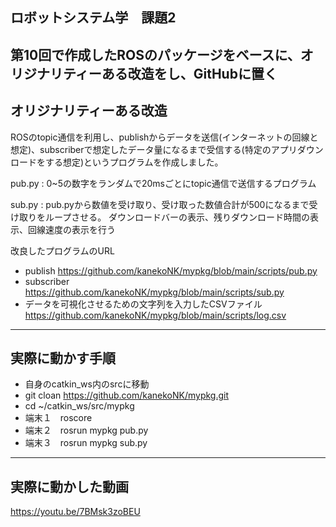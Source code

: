 ## ロボットシステム学　課題2

第10回で作成したROSのパッケージをベースに、オリジナリティーある改造をし、GitHubに置く
---

## オリジナリティーある改造
ROSのtopic通信を利用し、publishからデータを送信(インターネットの回線と想定)、subscriberで想定したデータ量になるまで受信する(特定のアプリダウンロードをする想定)というプログラムを作成しました。

pub.py :
0~5の数字をランダムで20msごとにtopic通信で送信するプログラム

sub.py :
pub.pyから数値を受け取り、受け取った数値合計が500になるまで受け取りをループさせる。
ダウンロードバーの表示、残りダウンロード時間の表示、回線速度の表示を行う

改良したプログラムのURL
 * publish
https://github.com/kanekoNK/mypkg/blob/main/scripts/pub.py
 * subscriber
https://github.com/kanekoNK/mypkg/blob/main/scripts/sub.py
 * データを可視化させるための文字列を入力したCSVファイル
https://github.com/kanekoNK/mypkg/blob/main/scripts/log.csv
---

## 実際に動かす手順
 * 自身のcatkin_ws内のsrcに移動
 * git cloan https://github.com/kanekoNK/mypkg.git
 * cd  ~/catkin_ws/src/mypkg
 * 端末１　roscore　
 * 端末２　rosrun mypkg pub.py
 * 端末３　rosrun mypkg sub.py
 
---
## 実際に動かした動画
https://youtu.be/7BMsk3zoBEU
